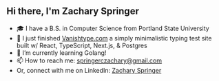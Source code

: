 ## Hi there, I'm Zachary Springer

- 🎓 I have a B.S. in Computer Science from Portland State University
- 🔭 I just finished [Vanishtype.com](https://vanishtype.com) a simply minimalistic typing test site built w/ React, TypeScript, Next.js, & Postgres
- 🌱 I’m currently learning Golang!
- 📫 How to reach me: springerczachary@gmail.com
- Or, connect with me on LinkedIn: [Zachary Springer](https://www.linkedin.com/in/zachary-springer-09207424a/)
